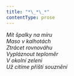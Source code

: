 ```yaml
---
title: "*\_*\_*"
contentType: prose
---
```


<section>

_Mít špalky na míru  
Maso v kalhotách  
Ztrácet rovnováhu  
Vypláznout teploměr  
V okolní zeleni  
Už cítíme příští souznění_

</section>
